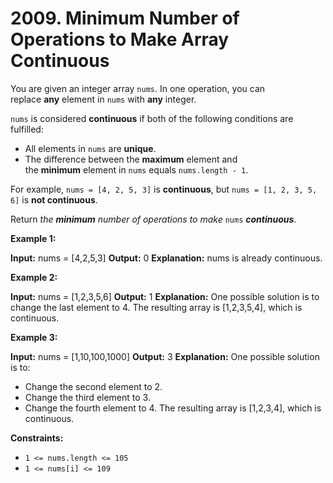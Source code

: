 # 2009. Minimum Number of Operations to Make Array Continuous

You are given an integer array `nums`. In one operation, you can replace **any** element in `nums` with **any** integer.

`nums` is considered **continuous** if both of the following conditions are fulfilled:

- All elements in `nums` are **unique**.
- The difference between the **maximum** element and the **minimum** element in `nums` equals `nums.length - 1`.

For example, `nums = [4, 2, 5, 3]` is **continuous**, but `nums = [1, 2, 3, 5, 6]` is **not continuous**.

Return _the **minimum** number of operations to make_ `nums` **_continuous_**.

**Example 1:**

**Input:** nums = [4,2,5,3]
**Output:** 0
**Explanation:** nums is already continuous.

**Example 2:**

**Input:** nums = [1,2,3,5,6]
**Output:** 1
**Explanation:** One possible solution is to change the last element to 4.
The resulting array is [1,2,3,5,4], which is continuous.

**Example 3:**

**Input:** nums = [1,10,100,1000]
**Output:** 3
**Explanation:** One possible solution is to:
- Change the second element to 2.
- Change the third element to 3.
- Change the fourth element to 4.
The resulting array is [1,2,3,4], which is continuous.

**Constraints:**

- `1 <= nums.length <= 105`
- `1 <= nums[i] <= 109`